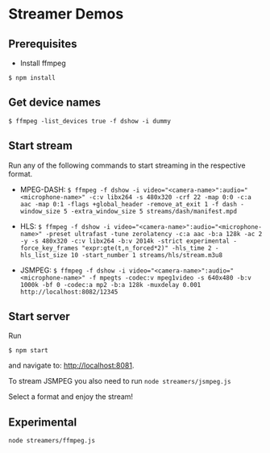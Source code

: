 # Streamer Demos

## Prerequisites
- Install ffmpeg

`$ npm install`

## Get device names
`$ ffmpeg -list_devices true -f dshow -i dummy`

## Start stream
Run any of the following commands to start streaming in the respective format.

- MPEG-DASH:
  `$ ffmpeg -f dshow -i video="<camera-name>":audio="<microphone-name>" -c:v libx264 -s 480x320 -crf 22 -map 0:0 -c:a aac -map 0:1 -flags +global_header -remove_at_exit 1 -f dash -window_size 5 -extra_window_size 5 streams/dash/manifest.mpd`

- HLS:
  `$ ffmpeg -f dshow -i video="<camera-name>":audio="<microphone-name>" -preset ultrafast -tune zerolatency -c:a aac -b:a 128k -ac 2 -y -s 480x320 -c:v libx264 -b:v 2014k -strict experimental -force_key_frames "expr:gte(t,n_forced*2)" -hls_time 2 -hls_list_size 10 -start_number 1 streams/hls/stream.m3u8`

- JSMPEG:
  `$ ffmpeg -f dshow -i video="<camera-name>":audio="<microphone-name>" -f mpegts -codec:v mpeg1video -s 640x480 -b:v 1000k -bf 0 -codec:a mp2 -b:a 128k -muxdelay 0.001 http://localhost:8082/12345`

## Start server
Run

`$ npm start`

and navigate to: [http://localhost:8081](http://localhost:8081).

To stream JSMPEG you also need to run `node streamers/jsmpeg.js`

Select a format and enjoy the stream!

## Experimental
`node streamers/ffmpeg.js`